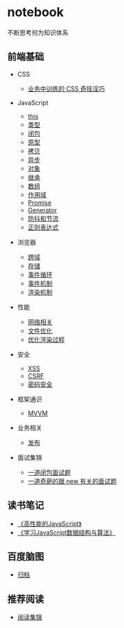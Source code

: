 # notebook
不断思考何为知识体系

## 前端基础
* CSS
  * [业务中训练的 CSS 奇技淫巧](/CSS/业务中训练的CSS奇技淫巧.md)

* JavaScript
  * [this](/JavaScript/this.md)
  * [类型](/JavaScript/类型.md)
  * [闭包](/JavaScript/闭包.md)
  * [原型](/JavaScript/原型.md)
  * [拷贝](/JavaScript/拷贝.md)
  * [异步](/JavaScript/异步.md)
  * [对象](/JavaScript/对象.md)
  * [继承](/JavaScript/继承.md)
  * [数组](/JavaScript/数组.md)
  * [作用域](/JavaScript/作用域.md)
  * [Promise](/JavaScript/Promise.md)
  * [Generator](/JavaScript/Generator.md)
  * [防抖和节流](/JavaScript/防抖和节流.md)
  * [正则表达式](/JavaScript/正则表达式.md)

* 浏览器
  * [跨域](/browser/跨域.md)
  * [存储](/browser/存储.md)
  * [事件循环](/browser/事件循环.md)
  * [事件机制](/browser/事件机制.md)
  * [渲染机制](/browser/渲染机制.md)

* 性能
  * [网络相关](/performance/网络相关.md)
  * [文件优化](/performance/文件优化.md)
  * [优化渲染过程](/performance/优化渲染过程.md)

* 安全
  * [XSS](/safety/XSS.md)
  * [CSRF](/safety/CSRF.md)
  * [密码安全](/safety/密码安全.md)

* 框架通识
  * [MVVM](/frame/MVVM.md)

* 业务相关
  * [发布](/business/发布.md)

* 面试集锦
  * [一道闭包面试题](/interview/一道闭包面试题.md)
  * [一道奇葩的跟 new 有关的面试题](/interview/一道奇葩的跟new有关的面试题.md)

## 读书笔记
* [《高性能的JavaScript》](/book/高性能的JavaScript.md)
* [《学习JavaScript数据结构与算法》](/book/学习JavaScript数据结构与算法.md)

## 百度脑图
* [归档](http://naotu.baidu.com/file/6084a7cf12c67a46a7a97e62f09151ea?token=441944774bc5f437)

## 推荐阅读
* [阅读集锦](/other/README.md)
